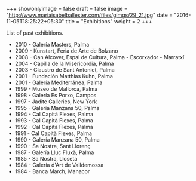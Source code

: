 +++
showonlyimage = false
draft = false
image = "http://www.mariaisabelballester.com/files/gimgs/29_21.jpg"
date = "2016-11-05T18:25:22+05:30"
title = "Exhibitions"
weight = 2
+++

List of past exhibitions.
<!--more-->

<!--biografía / biografia / biography

Nace en Buenos Aires en 1960. Desde 1979 vive en Palma de Mallorca, donde descubre y desarrolla su actividad artística. Estudia dos años en la escuela de artes y oficios de Palma.
Trabaja en su estudio del casco antiguo de Palma, donde también da clases de escultura.

obra destacada
-->

* 2010 - Galería Masters, Palma
* 2009 - Kunstart, Feria de Arte de Bolzano
* 2008 - Can Alcover, Espai de Cultura, Palma - Escorxador - Marratxí
* 2004 - Capilla de la Misericordia, Palma
* 2003 - Claustro de Sant Antoniet, Palma
* 2001 - Fundación Matthias Kuhn, Palma
* 2001 - Galería Mediterránea, Palma
* 1999 - Museo de Mallorca, Palma
* 1998 - Galería Es Porxo, Campos
* 1997 - Jadite Galleries, New York
* 1995 - Galería Manzana 50, Palma
* 1994 - Cal Capità Flexes, Palma
* 1993 - Cal Capità Flexes, Palma
* 1992 - Cal Capità Flexes, Palma
* 1991 - Cal Capità Flexes, Palma
* 1990 - Galería Manzana 50, Palma
* 1990 - Sa Nostra, Sant Llorenç
* 1987 - Galería Lluc Fluxà, Palma
* 1985 - Sa Nostra, Lloseta
* 1984 - Galería d'Art de Valldemossa
* 1984 - Banca March, Manacor
